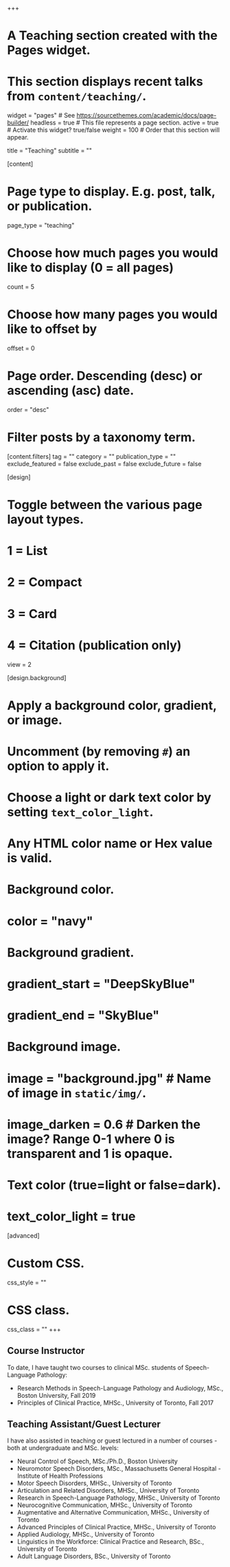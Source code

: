 +++
# A Teaching section created with the Pages widget.
# This section displays recent talks from `content/teaching/`.

widget = "pages"  # See https://sourcethemes.com/academic/docs/page-builder/
headless = true  # This file represents a page section.
active = true  # Activate this widget? true/false
weight = 100  # Order that this section will appear.

title = "Teaching"
subtitle = ""

[content]
  # Page type to display. E.g. post, talk, or publication.
  page_type = "teaching"

  # Choose how much pages you would like to display (0 = all pages)
  count = 5

  # Choose how many pages you would like to offset by
  offset = 0

  # Page order. Descending (desc) or ascending (asc) date.
  order = "desc"

  # Filter posts by a taxonomy term.
  [content.filters]
    tag = ""
    category = ""
    publication_type = ""
    exclude_featured = false
    exclude_past = false
    exclude_future = false
    
[design]
  # Toggle between the various page layout types.
  #   1 = List
  #   2 = Compact
  #   3 = Card
  #   4 = Citation (publication only)
  view = 2

[design.background]
  # Apply a background color, gradient, or image.
  #   Uncomment (by removing `#`) an option to apply it.
  #   Choose a light or dark text color by setting `text_color_light`.
  #   Any HTML color name or Hex value is valid.

  # Background color.
  # color = "navy"

  # Background gradient.
  # gradient_start = "DeepSkyBlue"
  # gradient_end = "SkyBlue"

  # Background image.
  # image = "background.jpg"  # Name of image in `static/img/`.
  # image_darken = 0.6  # Darken the image? Range 0-1 where 0 is transparent and 1 is opaque.

  # Text color (true=light or false=dark).
  # text_color_light = true  

[advanced]
 # Custom CSS. 
 css_style = ""

 # CSS class.
 css_class = ""
+++

## Course Instructor

To date, I have taught two courses to clinical MSc. students of Speech-Language Pathology:

- Research Methods in Speech-Language Pathology and Audiology, MSc., Boston University, Fall 2019
- Principles of Clinical Practice, MHSc., University of Toronto, Fall 2017

## Teaching Assistant/Guest Lecturer

I have also assisted in teaching or guest lectured in a number of courses - both at undergraduate and MSc. levels:

* Neural Control of Speech, MSc./Ph.D., Boston University
* Neuromotor Speech Disorders, MSc., Massachusetts General Hospital - Institute of Health Professions
* Motor Speech Disorders, MHSc., University of Toronto
* Articulation and Related Disorders, MHSc., University of Toronto
* Research in Speech-Language Pathology, MHSc., University of Toronto
* Neurocognitive Communication, MHSc., University of Toronto
* Augmentative and Alternative Communication, MHSc., University of Toronto
* Advanced Principles of Clinical Practice, MHSc., University of Toronto
* Applied Audiology, MHSc., University of Toronto
* Linguistics in the Workforce: Clinical Practice and Research, BSc., University of Toronto
* Adult Language Disorders, BSc., University of Toronto

